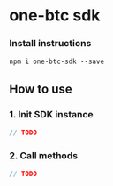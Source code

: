 # one-btc sdk

### Install instructions

```
npm i one-btc-sdk --save
```

## How to use

### 1. Init SDK instance

```js
// TODO
```

### 2. Call methods

```js
// TODO
````
